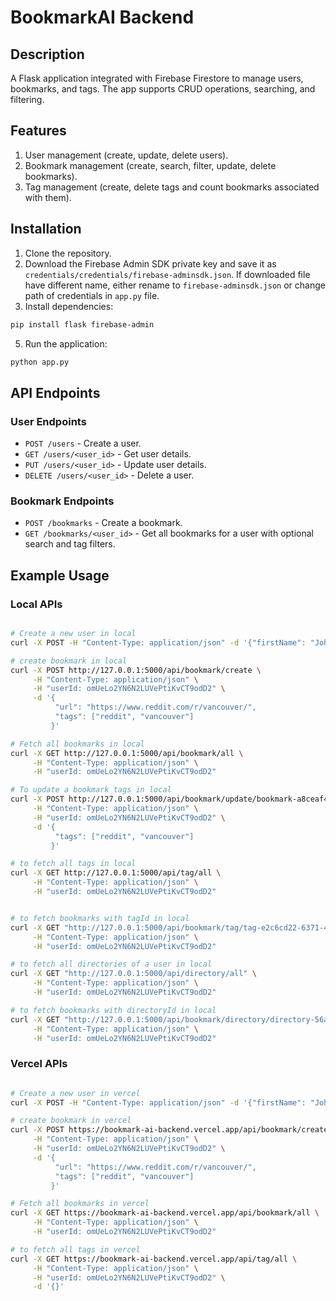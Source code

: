 # BookmarkAI Backend

## Description
A Flask application integrated with Firebase Firestore to manage users, bookmarks, and tags. The app supports CRUD operations, searching, and filtering.

## Features
1. User management (create, update, delete users).
2. Bookmark management (create, search, filter, update, delete bookmarks).
3. Tag management (create, delete tags and count bookmarks associated with them).

## Installation

1. Clone the repository.
3. Download the Firebase Admin SDK private key and save it as `credentials/credentials/firebase-adminsdk.json`. If downloaded file have different name, either rename to `firebase-adminsdk.json` or change path of credentials in `app.py` file.
4. Install dependencies:

```bash
pip install flask firebase-admin
```

5. Run the application:

```bash
python app.py
```

## API Endpoints

### User Endpoints
- `POST /users` - Create a user.
- `GET /users/<user_id>` - Get user details.
- `PUT /users/<user_id>` - Update user details.
- `DELETE /users/<user_id>` - Delete a user.

### Bookmark Endpoints
- `POST /bookmarks` - Create a bookmark.
- `GET /bookmarks/<user_id>` - Get all bookmarks for a user with optional search and tag filters.

## Example Usage

### Local APIs

```bash

# Create a new user in local
curl -X POST -H "Content-Type: application/json" -d '{"firstName": "John", "lastName": "Doe", "avatarUrl": "example.com/avatar", "email": "abc3@gmail.com"}' http://127.0.0.1:5002/api/user/create

# create bookmark in local
curl -X POST http://127.0.0.1:5000/api/bookmark/create \
     -H "Content-Type: application/json" \
     -H "userId: omUeLo2YN6N2LUVePtiKvCT9odD2" \
     -d '{
          "url": "https://www.reddit.com/r/vancouver/",
          "tags": ["reddit", "vancouver"]
         }'

# Fetch all bookmarks in local
curl -X GET http://127.0.0.1:5000/api/bookmark/all \
     -H "Content-Type: application/json" \
     -H "userId: omUeLo2YN6N2LUVePtiKvCT9odD2"

# To update a bookmark tags in local
curl -X POST http://127.0.0.1:5000/api/bookmark/update/bookmark-a8ceaf44-891b-403c-8e35-df363dfb9b2f \
     -H "Content-Type: application/json" \
     -H "userId: omUeLo2YN6N2LUVePtiKvCT9odD2" \
     -d '{
          "tags": ["reddit", "vancouver"]
         }'

# to fetch all tags in local
curl -X GET http://127.0.0.1:5000/api/tag/all \
     -H "Content-Type: application/json" \
     -H "userId: omUeLo2YN6N2LUVePtiKvCT9odD2"


# to fetch bookmarks with tagId in local
curl -X GET "http://127.0.0.1:5000/api/bookmark/tag/tag-e2c6cd22-6371-49a9-9cb8-928b5bbe287b" \
     -H "Content-Type: application/json" \
     -H "userId: omUeLo2YN6N2LUVePtiKvCT9odD2"

# to fetch all directories of a user in local
curl -X GET "http://127.0.0.1:5000/api/directory/all" \
     -H "Content-Type: application/json" \
     -H "userId: omUeLo2YN6N2LUVePtiKvCT9odD2"

# to fetch bookmarks with directoryId in local
curl -X GET "http://127.0.0.1:5000/api/bookmark/directory/directory-56a207d2-edd3-46fb-b935-90095d4263e1" \
     -H "Content-Type: application/json" \
     -H "userId: omUeLo2YN6N2LUVePtiKvCT9odD2"

```

### Vercel APIs

```bash

# Create a new user in vercel
curl -X POST -H "Content-Type: application/json" -d '{"firstName": "John", "lastName": "Doe", "avatarUrl": "example.com/avatar", "email": "abc3@gmail.com"}' https://bookmark-ai-backend.vercel.app/api/user/create

# create bookmark in vercel
curl -X POST https://bookmark-ai-backend.vercel.app/api/bookmark/create \
     -H "Content-Type: application/json" \
     -H "userId: omUeLo2YN6N2LUVePtiKvCT9odD2" \
     -d '{
          "url": "https://www.reddit.com/r/vancouver/",
          "tags": ["reddit", "vancouver"]
         }'

# Fetch all bookmarks in vercel
curl -X GET https://bookmark-ai-backend.vercel.app/api/bookmark/all \
     -H "Content-Type: application/json" \
     -H "userId: omUeLo2YN6N2LUVePtiKvCT9odD2"

# to fetch all tags in vercel
curl -X GET https://bookmark-ai-backend.vercel.app/api/tag/all \
     -H "Content-Type: application/json" \
     -H "userId: omUeLo2YN6N2LUVePtiKvCT9odD2" \
     -d '{}'

```